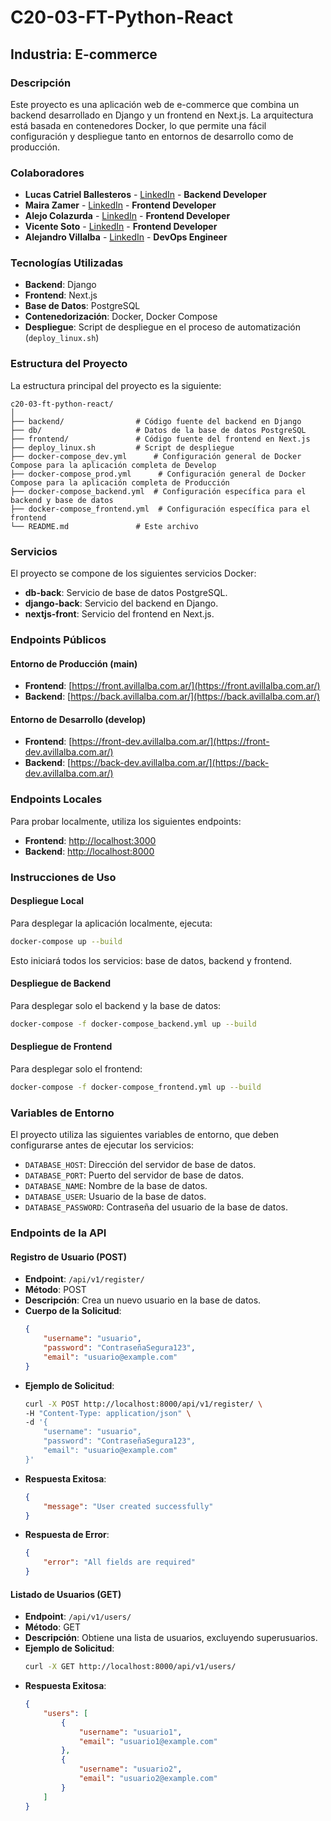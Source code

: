 # C20-03-FT-Python-React

## Industria: E-commerce

### Descripción
Este proyecto es una aplicación web de e-commerce que combina un backend desarrollado en Django y un frontend en Next.js. La arquitectura está basada en contenedores Docker, lo que permite una fácil configuración y despliegue tanto en entornos de desarrollo como de producción.

### Colaboradores
- **Lucas Catriel Ballesteros** - [LinkedIn](https://www.linkedin.com/) - **Backend Developer**
- **Maira Zamer** - [LinkedIn](https://www.linkedin.com/in/maira-zamer/) - **Frontend Developer**
- **Alejo Colazurda** - [LinkedIn](https://www.linkedin.com/in/alejo-colazurda/) - **Frontend Developer**
- **Vicente Soto** - [LinkedIn](https://www.linkedin.com/in/vicentesotoarriagada/) - **Frontend Developer**
- **Alejandro Villalba** - [LinkedIn](https://www.linkedin.com/in/avillalba96/) - **DevOps Engineer**

### Tecnologías Utilizadas
- **Backend**: Django
- **Frontend**: Next.js
- **Base de Datos**: PostgreSQL
- **Contenedorización**: Docker, Docker Compose
- **Despliegue**: Script de despliegue en el proceso de automatización (`deploy_linux.sh`)

### Estructura del Proyecto

La estructura principal del proyecto es la siguiente:

```
c20-03-ft-python-react/
│
├── backend/                # Código fuente del backend en Django
├── db/                     # Datos de la base de datos PostgreSQL
├── frontend/               # Código fuente del frontend en Next.js
├── deploy_linux.sh         # Script de despliegue
├── docker-compose_dev.yml      # Configuración general de Docker Compose para la aplicación completa de Develop
├── docker-compose_prod.yml      # Configuración general de Docker Compose para la aplicación completa de Producción
├── docker-compose_backend.yml  # Configuración específica para el backend y base de datos
├── docker-compose_frontend.yml  # Configuración específica para el frontend
└── README.md               # Este archivo
```

### Servicios

El proyecto se compone de los siguientes servicios Docker:

- **db-back**: Servicio de base de datos PostgreSQL.
- **django-back**: Servicio del backend en Django.
- **nextjs-front**: Servicio del frontend en Next.js.

### Endpoints Públicos

#### Entorno de Producción (main)
- **Frontend**: [https://front.avillalba.com.ar/](https://front.avillalba.com.ar/)
- **Backend**: [https://back.avillalba.com.ar/](https://back.avillalba.com.ar/)

#### Entorno de Desarrollo (develop)
- **Frontend**: [https://front-dev.avillalba.com.ar/](https://front-dev.avillalba.com.ar/)
- **Backend**: [https://back-dev.avillalba.com.ar/](https://back-dev.avillalba.com.ar/)

### Endpoints Locales

Para probar localmente, utiliza los siguientes endpoints:

- **Frontend**: [http://localhost:3000](http://localhost:3000)
- **Backend**: [http://localhost:8000](http://localhost:8000)

### Instrucciones de Uso

#### Despliegue Local

Para desplegar la aplicación localmente, ejecuta:

```bash
docker-compose up --build
```

Esto iniciará todos los servicios: base de datos, backend y frontend.

#### Despliegue de Backend

Para desplegar solo el backend y la base de datos:

```bash
docker-compose -f docker-compose_backend.yml up --build
```

#### Despliegue de Frontend

Para desplegar solo el frontend:

```bash
docker-compose -f docker-compose_frontend.yml up --build
```

### Variables de Entorno

El proyecto utiliza las siguientes variables de entorno, que deben configurarse antes de ejecutar los servicios:

- `DATABASE_HOST`: Dirección del servidor de base de datos.
- `DATABASE_PORT`: Puerto del servidor de base de datos.
- `DATABASE_NAME`: Nombre de la base de datos.
- `DATABASE_USER`: Usuario de la base de datos.
- `DATABASE_PASSWORD`: Contraseña del usuario de la base de datos.

### Endpoints de la API

#### Registro de Usuario (POST)

- **Endpoint**: `/api/v1/register/`
- **Método**: POST
- **Descripción**: Crea un nuevo usuario en la base de datos.
- **Cuerpo de la Solicitud**:
    ```json
    {
        "username": "usuario",
        "password": "ContraseñaSegura123",
        "email": "usuario@example.com"
    }
    ```
- **Ejemplo de Solicitud**:
    ```bash
    curl -X POST http://localhost:8000/api/v1/register/ \
    -H "Content-Type: application/json" \
    -d '{
        "username": "usuario",
        "password": "ContraseñaSegura123",
        "email": "usuario@example.com"
    }'
    ```
- **Respuesta Exitosa**:
    ```json
    {
        "message": "User created successfully"
    }
    ```
- **Respuesta de Error**:
    ```json
    {
        "error": "All fields are required"
    }
    ```

#### Listado de Usuarios (GET)

- **Endpoint**: `/api/v1/users/`
- **Método**: GET
- **Descripción**: Obtiene una lista de usuarios, excluyendo superusuarios.
- **Ejemplo de Solicitud**:
    ```bash
    curl -X GET http://localhost:8000/api/v1/users/
    ```
- **Respuesta Exitosa**:
    ```json
    {
        "users": [
            {
                "username": "usuario1",
                "email": "usuario1@example.com"
            },
            {
                "username": "usuario2",
                "email": "usuario2@example.com"
            }
        ]
    }
    ```


